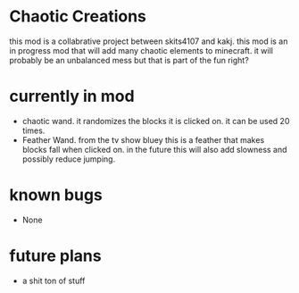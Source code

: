 # Chaotic Creations

this mod is a collabrative project between skits4107 and kakj. this mod is an in progress mod that will add many chaotic elements to minecraft. 
it will probably be an unbalanced mess but that is part of the fun right?

# currently in mod

- chaotic wand. it randomizes the blocks it is clicked on. it can be used 20 times.
- Feather Wand. from the tv show bluey this is a feather that makes blocks fall when clicked on. in the future this will also add slowness and possibly reduce jumping.

# known bugs

 - None

# future plans

- a shit ton of stuff


